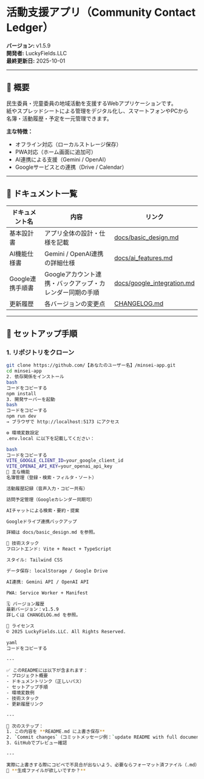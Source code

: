# 活動支援アプリ（Community Contact Ledger）

**バージョン:** v1.5.9  
**開発者:** LuckyFields.LLC  
**最終更新日:** 2025-10-01

---

## 📘 概要

民生委員・児童委員の地域活動を支援するWebアプリケーションです。  
紙やスプレッドシートによる管理をデジタル化し、スマートフォンやPCから  
名簿・活動履歴・予定を一元管理できます。

**主な特徴：**
- オフライン対応（ローカルストレージ保存）
- PWA対応（ホーム画面に追加可）
- AI連携による支援（Gemini / OpenAI）
- Googleサービスとの連携（Drive / Calendar）

---

## 📂 ドキュメント一覧

| ドキュメント名 | 内容 | リンク |
|----------------|------|--------|
| 基本設計書 | アプリ全体の設計・仕様を記載 | [docs/basic_design.md](docs/basic_design.md) |
| AI機能仕様書 | Gemini / OpenAI連携の詳細仕様 | [docs/ai_features.md](docs/ai_features.md) |
| Google連携手順書 | Googleアカウント連携・バックアップ・カレンダー同期の手順 | [docs/google_integration.md](docs/google_integration.md) |
| 更新履歴 | 各バージョンの変更点 | [CHANGELOG.md](CHANGELOG.md) |

---

## 🚀 セットアップ手順

### 1. リポジトリをクローン
```bash
git clone https://github.com/【あなたのユーザー名】/minsei-app.git
cd minsei-app
2. 依存関係をインストール
bash
コードをコピーする
npm install
3. 開発サーバーを起動
bash
コードをコピーする
npm run dev
→ ブラウザで http://localhost:5173 にアクセス

⚙️ 環境変数設定
.env.local に以下を記載してください：

bash
コードをコピーする
VITE_GOOGLE_CLIENT_ID=your_google_client_id
VITE_OPENAI_API_KEY=your_openai_api_key
🧠 主な機能
名簿管理（登録・検索・フィルタ・ソート）

活動履歴記録（音声入力・コピー共有）

訪問予定管理（Googleカレンダー同期可）

AIチャットによる検索・要約・提案

Googleドライブ連携バックアップ

詳細は docs/basic_design.md を参照。

🧩 技術スタック
フロントエンド: Vite + React + TypeScript

スタイル: Tailwind CSS

データ保存: localStorage / Google Drive

AI連携: Gemini API / OpenAI API

PWA: Service Worker + Manifest

🗓 バージョン履歴
最新バージョン：v1.5.9
詳しくは CHANGELOG.md を参照。

📄 ライセンス
© 2025 LuckyFields.LLC. All Rights Reserved.

yaml
コードをコピーする

---

✅ このREADMEには以下が含まれます：
- プロジェクト概要  
- ドキュメントリンク（正しいパス）  
- セットアップ手順  
- 環境変数例  
- 技術スタック  
- 更新履歴リンク

---

🧭 次のステップ：
1. この内容を **README.md に上書き保存**
2. `Commit changes`（コミットメッセージ例：`update README with full documentation`）
3. GitHubでプレビュー確認

---

実際に上書きする際にコピペで不具合が出ないよう、必要ならフォーマット済ファイル（.md）も生成して渡せます。  
📄 **生成ファイルが欲しいですか？**
